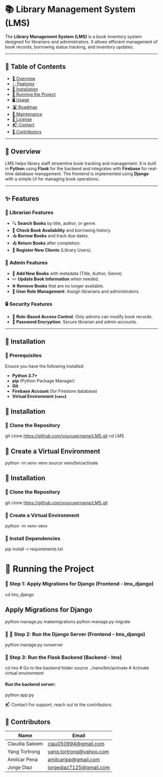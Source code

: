 # 📚 Library Management System (LMS)

The **Library Management System (LMS)** is a book inventory system designed for librarians and administrators. It allows efficient management of book records, borrowing status tracking, and inventory updates.

---

## 📖 Table of Contents
- [📖 Overview](#-overview)
- [✨ Features](#-features)
- [💾 Installation](#-installation)
- [🚀 Running the Project](#-running-the-project)
- [🖥 Usage](#-usage)
- [🛣 Roadmap](#-roadmap)
- [🔧 Maintenance](#-maintenance)
- [📜 License](#-license)
- [📬 Contact](#-contact)
- [👥 Contributors](#-contributors)

---

## 📖 Overview

LMS helps library staff streamline book tracking and management. 
It is built in **Python** using **Flask** for the backend and integrates with **Firebase** for real-time database management. The frontend is implemented using **Django** with a simple UI for managing book operations.



---

## ✨ Features

### 🏢 **Librarian Features**
- 🔍 **Search Books** by title, author, or genre.
- 📖 **Check Book Availability** and borrowing history.
- 📥 **Borrow Books** and track due dates.
- 📤 **Return Books** after completion.
- 👤 **Register New Clients** (Library Users).

### 🔧 **Admin Features**
- 📘 **Add New Books** with metadata (Title, Author, Genre).
- ✏️ **Update Book Information** when needed.
- ❌ **Remove Books** that are no longer available.
- 🔑 **User Role Management**: Assign librarians and administrators.

### 🔒 **Security Features**
- 🔑 **Role-Based Access Control**: Only admins can modify book records.
- 🔐 **Password Encryption**: Secure librarian and admin accounts.

---

## 💾 Installation

### 🔹 **Prerequisites**
Ensure you have the following installed:
- **Python 3.7+**
- **pip** (Python Package Manager)
- **Git**
- **Firebase Account** (for Firestore database)
- **Virtual Environment (`venv`)**

## 💾 Installation

### 🔹 **Clone the Repository**

git clone https://github.com/yourusername/LMS.git
cd LMS

## 🔹 Create a Virtual Environment
python -m venv venv
source venv/bin/activate  

## 💾 Installation

### 🔹 Clone the Repository
git clone https://github.com/yourusername/LMS.git


 ### 🔹 Create a Virtual Environment
python -m venv venv

### 🔹 Install Dependencies
pip install -r requirements.txt

# 🚀 Running the Project

### 🔹 Step 1: Apply Migrations for Django (Frontend - lms_django)
cd lms_django

## Apply Migrations for Django
python manage.py makemigrations
python manage.py migrate

### 🔹 🔹 Step 2: Run the Django Server (Frontend - lms_django)
python manage.py runserver

### 🔹 Step 3: Run the Flask Backend (Backend - lms)
cd lms  # Go to the backend folder
source ../venv/bin/activate  # Activate virtual environment

#### Run the backend server:
python app.py

📬 Contact
For support, reach out to the contributors.


## 👥 Contributors

| Name           | Email                      |
|---------------|----------------------------|
| Claudia Saleem | clau050994@gmail.com       |
| Yang Tortrong | yang.tortrong@yahoo.com    |
| Amilcar Pena  | amilcarjpp@gmail.com       |
| Jorge Diaz    | jorgediaz7125@gmail.com    |
